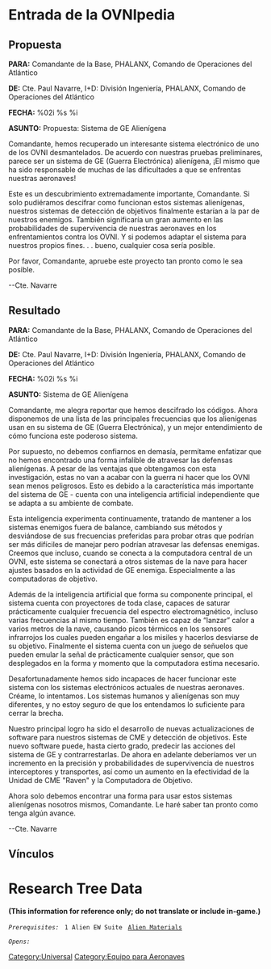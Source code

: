 # Entrada de la OVNIpedia

## Propuesta

**PARA:** Comandante de la Base, PHALANX, Comando de Operaciones del
Atlántico

**DE:** Cte. Paul Navarre, I+D: División Ingeniería, PHALANX, Comando de
Operaciones del Atlántico

**FECHA:** %02i %s %i

**ASUNTO:** Propuesta: Sistema de GE Alienígena

Comandante, hemos recuperado un interesante sistema electrónico de uno
de los OVNI desmantelados. De acuerdo con nuestras pruebas preliminares,
parece ser un sistema de GE (Guerra Electrónica) alienígena, ¡El mismo
que ha sido responsable de muchas de las dificultades a que se enfrentas
nuestras aeronaves!

Este es un descubrimiento extremadamente importante, Comandante. Si solo
pudiéramos descifrar como funcionan estos sistemas alienígenas, nuestros
sistemas de detección de objetivos finalmente estarían a la par de
nuestros enemigos. También significaría un gran aumento en las
probabilidades de supervivencia de nuestras aeronaves en los
enfrentamientos contra los OVNI. Y si podemos adaptar el sistema para
nuestros propios fines. . . bueno, cualquier cosa sería posible.

Por favor, Comandante, apruebe este proyecto tan pronto como le sea
posible.

--Cte. Navarre

## Resultado

**PARA:** Comandante de la Base, PHALANX, Comando de Operaciones del
Atlántico

**DE:** Cte. Paul Navarre, I+D: División Ingeniería, PHALANX, Comando de
Operaciones del Atlántico

**FECHA:** %02i %s %i

**ASUNTO:** Sistema de GE Alienígena

Comandante, me alegra reportar que hemos descifrado los códigos. Ahora
disponemos de una lista de las principales frecuencias que los
alienígenas usan en su sistema de GE (Guerra Electrónica), y un mejor
entendimiento de cómo funciona este poderoso sistema.

Por supuesto, no debemos confiarnos en demasía, permítame enfatizar que
no hemos encontrado una forma infalible de atravesar las defensas
alienígenas. A pesar de las ventajas que obtengamos con esta
investigación, estas no van a acabar con la guerra ni hacer que los OVNI
sean menos peligrosos. Esto es debido a la característica más importante
del sistema de GE - cuenta con una inteligencia artificial independiente
que se adapta a su ambiente de combate.

Esta inteligencia experimenta continuamente, tratando de mantener a los
sistemas enemigos fuera de balance, cambiando sus métodos y desviándose
de sus frecuencias preferidas para probar otras que podrían ser más
difíciles de manejar pero podrían atravesar las defensas enemigas.
Creemos que incluso, cuando se conecta a la computadora central de un
OVNI, este sistema se conectará a otros sistemas de la nave para hacer
ajustes basados en la actividad de GE enemiga. Especialmente a las
computadoras de objetivo.

Además de la inteligencia artificial que forma su componente principal,
el sistema cuenta con proyectores de toda clase, capaces de saturar
prácticamente cualquier frecuencia del espectro electromagnético,
incluso varias frecuencias al mismo tiempo. También es capaz de “lanzar”
calor a varios metros de la nave, causando picos térmicos en los
sensores infrarrojos los cuales pueden engañar a los misiles y hacerlos
desviarse de su objetivo. Finalmente el sistema cuenta con un juego de
señuelos que pueden emular la señal de prácticamente cualquier sensor,
que son desplegados en la forma y momento que la computadora estima
necesario.

Desafortunadamente hemos sido incapaces de hacer funcionar este sistema
con los sistemas electrónicos actuales de nuestras aeronaves. Créame, lo
intentamos. Los sistemas humanos y alienígenas son muy diferentes, y no
estoy seguro de que los entendamos lo suficiente para cerrar la brecha.

Nuestro principal logro ha sido el desarrollo de nuevas actualizaciones
de software para nuestros sistemas de CME y detección de objetivos. Este
nuevo software puede, hasta cierto grado, predecir las acciones del
sistema de GE y contrarrestarlas. De ahora en adelante deberíamos ver un
incremento en la precisión y probabilidades de supervivencia de nuestros
interceptores y transportes, así como un aumento en la efectividad de la
Unidad de CME "Raven" y la Computadora de Objetivo.

Ahora solo debemos encontrar una forma para usar estos sistemas
alienígenas nosotros mismos, Comandante. Le haré saber tan pronto como
tenga algún avance.

--Cte. Navarre

## Vínculos

# Research Tree Data

**(This information for reference only; do not translate or include
in-game.)**

*`Prerequisites:`*
` 1 Alien EW Suite`
` `[`Alien Materials`](Research/Alien_Materials "wikilink")

*`Opens:`*

[Category:Universal](Category:Universal "wikilink") [Category:Equipo
para Aeronaves](Category:Equipo_para_Aeronaves "wikilink")